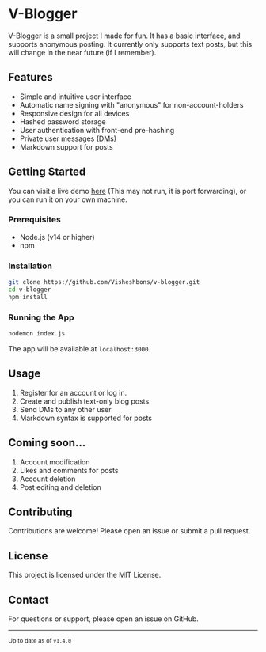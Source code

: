 # V-Blogger

V-Blogger is a small project I made for fun. It has a basic interface, and supports anonymous posting. It currently only supports text posts, but this will change in the near future (if I remember).

## Features

- Simple and intuitive user interface
- Automatic name signing with "anonymous" for non-account-holders
- Responsive design for all devices
- Hashed password storage
- User authentication with front-end pre-hashing
- Private user messages (DMs)
- Markdown support for posts

## Getting Started

You can visit a live demo [here](https://jm8jml4b-3000.aue.devtunnels.ms/) (This may not run, it is port forwarding), or you can run it on your own machine.

### Prerequisites

- Node.js (v14 or higher)
- npm

### Installation

```bash
git clone https://github.com/Visheshbons/v-blogger.git
cd v-blogger
npm install
```

### Running the App

```bash
nodemon index.js
```

The app will be available at `localhost:3000`.

## Usage

1. Register for an account or log in.
2. Create and publish text-only blog posts.
3. Send DMs to any other user
4. Markdown syntax is supported for posts

## Coming soon...

1. Account modification
2. Likes and comments for posts
3. Account deletion
4. Post editing and deletion

## Contributing

Contributions are welcome! Please open an issue or submit a pull request.

## License

This project is licensed under the MIT License.

## Contact

For questions or support, please open an issue on GitHub.

<hr>

<small>Up to date as of `v1.4.0`</small>